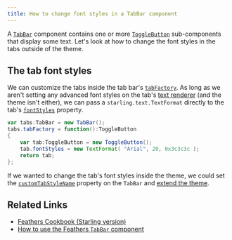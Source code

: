 ```yaml
---
title: How to change font styles in a TabBar component
---
```


A [`TabBar`](../tab-bar.html) component contains one or more [`ToggleButton`](../toggle-button.html) sub-components that display some text. Let's look at how to change the font styles in the tabs outside of the theme.

## The tab font styles

We can customize the tabs inside the tab bar's [`tabFactory`](/api-reference/feathers/controls/TabBar.html#tabFactory). As long as we aren't setting any advanced font styles on the tab's [text renderer](../text-renderers.html) (and the theme isn't either), we can pass a `starling.text.TextFormat` directly to the tab's [`fontStyles`](/api-reference/feathers/controls/Button.html#fontStyles) property.

```actionscript
var tabs:TabBar = new TabBar();
tabs.tabFactory = function():ToggleButton
{
	var tab:ToggleButton = new ToggleButton();
	tab.fontStyles = new TextFormat( "Arial", 20, 0x3c3c3c );
	return tab;
};
```

If we wanted to change the tab's font styles inside the theme, we could set the [`customTabStyleName`](/api-reference/feathers/controls/TabBar.html#customTabStyleName) property on the `TabBar` and [extend the theme](../extending-themes.html).

## Related Links

- [Feathers Cookbook (Starling version)](./index.md)
- [How to use the Feathers `TabBar` component](../tab-bar.html)
